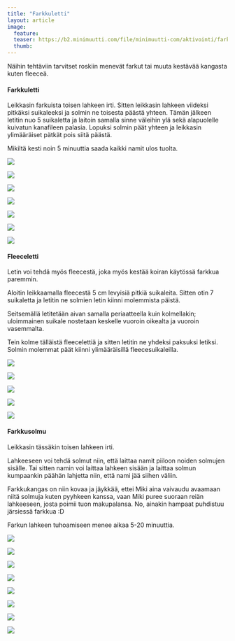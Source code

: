 ```yaml
---
title: "Farkkuletti"
layout: article
image:
  feature:
  teaser: https://b2.minimuutti.com/file/minimuutti-com/aktivointi/farkkuletti/DS02297-245px.jpg
  thumb:
---
```

Näihin tehtäviin tarvitset roskiin menevät farkut tai muuta kestävää kangasta kuten fleeceä.

#### Farkkuletti

Leikkasin farkuista toisen lahkeen irti. Sitten leikkasin lahkeen viideksi pitkäksi suikaleeksi ja solmin ne toisesta päästä yhteen. Tämän jälkeen letitin nuo 5 suikaletta ja laitoin samalla sinne väleihin ylä sekä alapuolelle kuivatun kanafileen palasia. Lopuksi solmin päät yhteen ja leikkasin ylimääräiset pätkät pois siitä päästä.

Mikiltä kesti noin 5 minuuttia saada kaikki namit ulos tuolta.

[![](https://b2.minimuutti.com/file/minimuutti-com/aktivointi/farkkuletti/DS02273-800px.jpg)](https://dl.dropboxusercontent.com/sh/ea1wtnz7z734o12/AADaXbSIX_DUcrnrN_rvgK3ua/aktivointi/farkkuletti/DS02273.jpg)

[![](https://b2.minimuutti.com/file/minimuutti-com/aktivointi/farkkuletti/DS02284-800px.jpg)](https://dl.dropboxusercontent.com/sh/ea1wtnz7z734o12/AAC3bMJE1aJQhBO978gTzodJa/aktivointi/farkkuletti/DS02284.jpg)

[![](https://b2.minimuutti.com/file/minimuutti-com/aktivointi/farkkuletti/DS02297-800px.jpg)](https://dl.dropboxusercontent.com/sh/ea1wtnz7z734o12/AAAaJPBcXVz7vtBj6pfudSPNa/aktivointi/farkkuletti/DS02297.jpg)

[![](https://b2.minimuutti.com/file/minimuutti-com/aktivointi/farkkuletti/DS02326-800px.jpg)](https://dl.dropboxusercontent.com/sh/ea1wtnz7z734o12/AADxODbb2CrmAxIALYtFb4Kea/aktivointi/farkkuletti/DS02326.jpg)

[![](https://b2.minimuutti.com/file/minimuutti-com/aktivointi/farkkuletti/DS02337-800px.jpg)](https://dl.dropboxusercontent.com/sh/ea1wtnz7z734o12/AAAUpktkzmEpt9L0ka-twwNia/aktivointi/farkkuletti/DS02337.jpg)

[![](https://b2.minimuutti.com/file/minimuutti-com/aktivointi/farkkuletti/DS02264-800px.jpg)](https://dl.dropboxusercontent.com/sh/ea1wtnz7z734o12/AAAPmKkHHk96BFG9lYSzqXmxa/aktivointi/farkkuletti/DS02264.jpg)

[![](https://b2.minimuutti.com/file/minimuutti-com/aktivointi/farkkuletti/DS02261-800px.jpg)](https://dl.dropboxusercontent.com/sh/ea1wtnz7z734o12/AABmiL1Clv7qko07pl48tg07a/aktivointi/farkkuletti/DS02261.jpg)

#### Fleeceletti

Letin voi tehdä myös fleecestä, joka myös kestää koiran käytössä farkkua paremmin.

Aloitin leikkaamalla fleecestä 5 cm levyisiä pitkiä suikaleita. Sitten otin 7 suikaletta ja letitin ne solmien letin kiinni molemmista päistä.

Seitsemällä letitetään aivan samalla periaatteella kuin kolmellakin; uloimmainen suikale nostetaan keskelle vuoroin oikealta ja vuoroin vasemmalta.

Tein kolme tälläistä fleecelettiä ja sitten letitin ne yhdeksi paksuksi letiksi. Solmin molemmat päät kiinni ylimääräisillä fleecesuikaleilla.

[![](https://b2.minimuutti.com/file/minimuutti-com/aktivointi/farkkuletti/DS18070-800px.jpg)](https://dl.dropboxusercontent.com/sh/ea1wtnz7z734o12/AADsAZheXat8jn2YfY2Z2Fdta/aktivointi/farkkuletti/DS18070.jpg)

[![](https://b2.minimuutti.com/file/minimuutti-com/aktivointi/farkkuletti/DS18079-800px.jpg)](https://dl.dropboxusercontent.com/sh/ea1wtnz7z734o12/AAAQMzG3YAFmD506JA7KFP8ta/aktivointi/farkkuletti/DS18079.jpg)

[![](https://b2.minimuutti.com/file/minimuutti-com/aktivointi/farkkuletti/DS18110-800px.jpg)](https://dl.dropboxusercontent.com/sh/ea1wtnz7z734o12/AAA6dThBwXIRXSF4GL5VjofPa/aktivointi/farkkuletti/DS18110.jpg)

[![](https://b2.minimuutti.com/file/minimuutti-com/aktivointi/farkkuletti/DS18137-800px.jpg)](https://dl.dropboxusercontent.com/sh/ea1wtnz7z734o12/AAAFJ_82jmu8upjXzuMl60TSa/aktivointi/farkkuletti/DS18137.jpg)

[![](https://b2.minimuutti.com/file/minimuutti-com/aktivointi/farkkuletti/fleeceletti_kollaasi-800px.jpg)](https://dl.dropboxusercontent.com/sh/ea1wtnz7z734o12/AADYRhUiLlF2IqD-s1cLv5mPa/aktivointi/farkkuletti/fleeceletti_kollaasi.jpg)

#### Farkkusolmu

Leikkasin tässäkin toisen lahkeen irti.

Lahkeeseen voi tehdä solmut niin, että laittaa namit piiloon noiden solmujen sisälle. Tai sitten namin voi laittaa lahkeen sisään ja laittaa solmun kumpaankin päähän lahjetta niin, että nami jää siihen väliin.

Farkkukangas on niin kovaa ja jäykkää, ettei Miki aina vaivaudu avaamaan niitä solmuja kuten pyyhkeen kanssa, vaan Miki puree suoraan reiän lahkeeseen, josta poimii tuon makupalansa. No, ainakin hampaat puhdistuu järsiessä farkkua :D

Farkun lahkeen tuhoamiseen menee aikaa 5-20 minuuttia.

[![](https://b2.minimuutti.com/file/minimuutti-com/aktivointi/farkkuletti/DS02434-800px.jpg)](https://dl.dropboxusercontent.com/sh/ea1wtnz7z734o12/AAAXF3IhO3hhcVygPim3FdSca/aktivointi/farkkuletti/DS02434.jpg)

[![](https://b2.minimuutti.com/file/minimuutti-com/aktivointi/farkkuletti/DS02443-800px.jpg)](https://dl.dropboxusercontent.com/sh/ea1wtnz7z734o12/AACyiX2iuMLSzobRIQB8WDLWa/aktivointi/farkkuletti/DS02443.jpg)

[![](https://b2.minimuutti.com/file/minimuutti-com/aktivointi/farkkuletti/DS02562-800px.jpg)](https://dl.dropboxusercontent.com/sh/ea1wtnz7z734o12/AACSYmwxW7GmiJ8DwuLQff1la/aktivointi/farkkuletti/DS02562.jpg)

[![](https://b2.minimuutti.com/file/minimuutti-com/aktivointi/farkkuletti/DS02566-800px.jpg)](https://dl.dropboxusercontent.com/sh/ea1wtnz7z734o12/AACR4vvdO9SUXQK7ijB7PRFDa/aktivointi/farkkuletti/DS02566.jpg)

[![](https://b2.minimuutti.com/file/minimuutti-com/aktivointi/farkkuletti/DS02579-800px.jpg)](https://dl.dropboxusercontent.com/sh/ea1wtnz7z734o12/AAADCX7X86RG5am5NbYGsCqya/aktivointi/farkkuletti/DS02579.jpg)

[![](https://b2.minimuutti.com/file/minimuutti-com/aktivointi/farkkuletti/DS02692-800px.jpg)](https://dl.dropboxusercontent.com/sh/ea1wtnz7z734o12/AAACZM6MIgzXfQpT1CYXBaTXa/aktivointi/farkkuletti/DS02692.jpg)

[![](https://b2.minimuutti.com/file/minimuutti-com/aktivointi/farkkuletti/DS02706-800px.jpg)](https://dl.dropboxusercontent.com/sh/ea1wtnz7z734o12/AADr50lxdoYFfS8zq3WQMLWWa/aktivointi/farkkuletti/DS02706.jpg)

[![](https://b2.minimuutti.com/file/minimuutti-com/aktivointi/farkkuletti/DS02428-800px.jpg)](https://dl.dropboxusercontent.com/sh/ea1wtnz7z734o12/AABXA0-gxboAX1Sk5SbWNbIwa/aktivointi/farkkuletti/DS02428.jpg)
